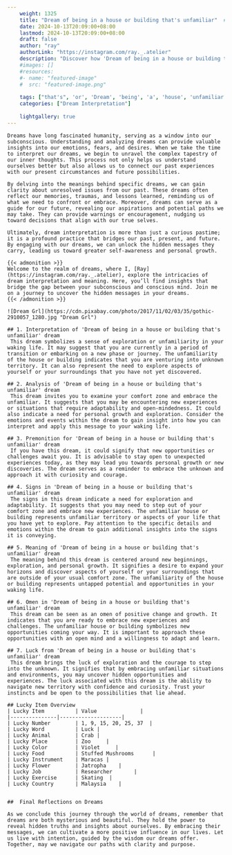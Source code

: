 ```yaml
---
    weight: 1325
    title: "Dream of being in a house or building that's unfamiliar"  # Assuming 'title' column exists
    date: 2024-10-13T20:09:00+08:00
    lastmod: 2024-10-13T20:09:00+08:00
    draft: false
    author: "ray"
    authorLink: "https://instagram.com/ray._.atelier"
    description: "Discover how 'Dream of being in a house or building that's unfamiliar' can interpret your future and uncover its significant meanings in your life."
    #images: []
    #resources:
    #- name: "featured-image"
    #  src: "featured-image.png"
    
    tags: ["that's", 'or', 'Dream', 'being', 'a', 'house', 'unfamiliar', 'in', 'of', 'building']
    categories: ["Dream Interpretation"]
    
    lightgallery: true
---
```

    
    Dreams have long fascinated humanity, serving as a window into our subconscious. Understanding and analyzing dreams can provide valuable insights into our emotions, fears, and desires. When we take the time to interpret our dreams, we begin to unravel the complex tapestry of our inner thoughts. This process not only helps us understand ourselves better but also allows us to connect our past experiences with our present circumstances and future possibilities.
    
    By delving into the meanings behind specific dreams, we can gain clarity about unresolved issues from our past. These dreams often reflect our memories, traumas, and lessons learned, reminding us of what we need to confront or embrace. Moreover, dreams can serve as a guide for our future, revealing our aspirations and potential paths we may take. They can provide warnings or encouragement, nudging us toward decisions that align with our true selves.
    
    Ultimately, dream interpretation is more than just a curious pastime; it is a profound practice that bridges our past, present, and future. By engaging with our dreams, we can unlock the hidden messages they carry, leading us toward greater self-awareness and personal growth.
    
    {{< admonition >}}
    Welcome to the realm of dreams, where I, [Ray](https://instagram.com/ray._.atelier), explore the intricacies of dream interpretation and meaning. Here, you’ll find insights that bridge the gap between your subconscious and conscious mind. Join me on a journey to uncover the hidden messages in your dreams.
    {{< /admonition >}}
    
    ![Dream Grl](https://cdn.pixabay.com/photo/2017/11/02/03/35/gothic-2910057_1280.jpg "Dream Grl")
    
    ## 1. Interpretation of 'Dream of being in a house or building that's unfamiliar' dream
     This dream symbolizes a sense of exploration or unfamiliarity in your waking life. It may suggest that you are currently in a period of transition or embarking on a new phase or journey. The unfamiliarity of the house or building indicates that you are venturing into unknown territory. It can also represent the need to explore aspects of yourself or your surroundings that you have not yet discovered.
    
    ## 2. Analysis of 'Dream of being in a house or building that's unfamiliar' dream
     This dream invites you to examine your comfort zone and embrace the unfamiliar. It suggests that you may be encountering new experiences or situations that require adaptability and open-mindedness. It could also indicate a need for personal growth and exploration. Consider the emotions and events within the dream to gain insight into how you can interpret and apply this message to your waking life.
    
    ## 3. Premonition for 'Dream of being in a house or building that's unfamiliar' dream
     If you have this dream, it could signify that new opportunities or challenges await you. It is advisable to stay open to unexpected experiences today, as they may lead you towards personal growth or new discoveries. The dream serves as a reminder to embrace the unknown and approach it with curiosity and courage.
    
    ## 4. Signs in 'Dream of being in a house or building that's unfamiliar' dream
     The signs in this dream indicate a need for exploration and adaptability. It suggests that you may need to step out of your comfort zone and embrace new experiences. The unfamiliar house or building represents unfamiliar territory or aspects of your life that you have yet to explore. Pay attention to the specific details and emotions within the dream to gain additional insights into the signs it is conveying.
    
    ## 5. Meaning of 'Dream of being in a house or building that's unfamiliar' dream
     The meaning behind this dream is centered around new beginnings, exploration, and personal growth. It signifies a desire to expand your horizons and discover aspects of yourself or your surroundings that are outside of your usual comfort zone. The unfamiliarity of the house or building represents untapped potential and opportunities in your waking life.
    
    ## 6. Omen in 'Dream of being in a house or building that's unfamiliar' dream
     This dream can be seen as an omen of positive change and growth. It indicates that you are ready to embrace new experiences and challenges. The unfamiliar house or building symbolizes new opportunities coming your way. It is important to approach these opportunities with an open mind and a willingness to adapt and learn.
    
    ## 7. Luck from 'Dream of being in a house or building that's unfamiliar' dream
     This dream brings the luck of exploration and the courage to step into the unknown. It signifies that by embracing unfamiliar situations and environments, you may uncover hidden opportunities and experiences. The luck associated with this dream is the ability to navigate new territory with confidence and curiosity. Trust your instincts and be open to the possibilities that lie ahead.
    
    ## Lucky Item Overview
    | Lucky Item          | Value              |
    |---------------|--------------------|
    | Lucky Number        | 1, 9, 15, 20, 25, 37  |
    | Lucky Word          | Luck |
    | Lucky Animal        | Crab |
    | Lucky Place         | Zoo     |
    | Lucky Color         | Violet     |
    | Lucky Food          | Stuffed Mushrooms      |
    | Lucky Instrument    | Maracas |
    | Lucky Flower        | Jatropha    |
    | Lucky Job           | Researcher       |
    | Lucky Exercise      | Skating  |
    | Lucky Country       | Malaysia    |
    
    
    ##  Final Reflections on Dreams
    
    As we conclude this journey through the world of dreams, remember that dreams are both mysterious and beautiful. They hold the power to reveal hidden truths and insights about ourselves. By embracing their messages, we can cultivate a more positive influence in our lives. Let us live with intention, guided by the wisdom our dreams offer. Together, may we navigate our paths with clarity and purpose.
    